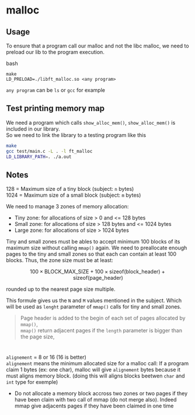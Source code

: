 # malloc

## Usage

To ensure that a program call our malloc and not the libc malloc, we need to preload our lib to the program execution.

bash
```
make
LD_PRELOAD=./libft_malloc.so <any program>  
```
`any program` can be `ls` or `gcc` for example


## Test printing memory map

We need a program which calls `show_alloc_mem()`, `show_alloc_mem()` is included in our library.  
So we need to link the library to a testing program like this

```bash
make
gcc test/main.c -L . -l ft_malloc
LD_LIBRARY_PATH=. ./a.out
```

## Notes
128 = Maximum size of a tiny block (subject: `n` bytes)  
1024 = Maximum size of a small block (subject: `m` bytes)

We need to manage 3 zones of memory allocation:
- Tiny zone: for allocations of size > 0 and <= 128 bytes
- Small zone: for allocations of size > 128 bytes and <= 1024 bytes
- Large zone: for allocations of size > 1024 bytes  

Tiny and small zones must be ables to accept minimum 100 blocks of its maximum size without calling `mmap()` again.
We need to preallocate enough pages to the tiny and small zones so that each can contain at least 100 blocks.
Thus, the zone size must be at least:

$$
100 \times \text{BLOCK\_MAX\_SIZE} + 100 \times \text{sizeof(block\_header)} + \text{sizeof(page\_header)}
$$

rounded up to the nearest page size multiple.

This formule gives us the `N` and `M` values mentioned in the subject. Which will be used as `lenght` parameter of `mmap()` calls for tiny and small zones.

> Page header is added to the begin of each set of pages allocated by `mmap()`,  
> `mmap()` return adjacent pages if the `length` parameter is bigger than the page size,
#

`alignement` = 8 or  16 (16 is better)  
`alignement` means the minimum allocated size for a malloc call: If a program claim 1 bytes (ex: one char), malloc will give `alignement` bytes because it must aligns memory block. (doing this will aligns blocks beetwen `char` and `int` type for exemple)

- Do not allocate a memory block accross two zones or two pages if they have been claim with two call of mmap (do not merge also). Indeed mmap give adjacents pages if they have been claimed in one time 
